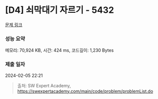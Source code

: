 # [D4] 쇠막대기 자르기 - 5432 

[문제 링크](https://swexpertacademy.com/main/code/problem/problemDetail.do?contestProbId=AWVl47b6DGMDFAXm) 

### 성능 요약

메모리: 70,924 KB, 시간: 424 ms, 코드길이: 1,230 Bytes

### 제출 일자

2024-02-05 22:21



> 출처: SW Expert Academy, https://swexpertacademy.com/main/code/problem/problemList.do